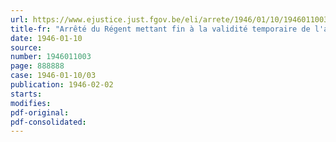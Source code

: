 ```yaml
---
url: https://www.ejustice.just.fgov.be/eli/arrete/1946/01/10/1946011003/justel
title-fr: "Arrêté du Régent mettant fin à la validité temporaire de l'arrêté du 31 janvier 1941 organisant le recensement des stocks de matériaux de construction"
date: 1946-01-10
source:
number: 1946011003
page: 888888
case: 1946-01-10/03
publication: 1946-02-02
starts:
modifies:
pdf-original:
pdf-consolidated:
---
```


